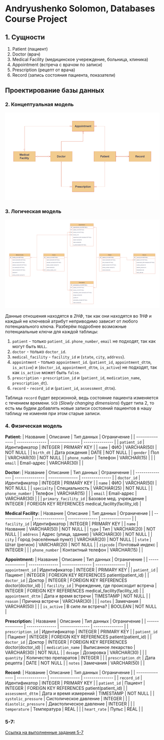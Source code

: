 # Andryushenko Solomon, Databases Course Project


## 1. Сущности
1. Patient (пациент)
2. Doctor (врач)
3. Medical Facility (медицинское учереждение, больница, клиника)
4. Appointment (встреча с врачом по записи)
5. Prescription (рецепт от врача)
6. Record (запись состояния пациента, показатели)

## Проектирование базы данных
### 2. Концептуальная модель
![Conceptual diagram](diagrams/ER-conceptual.png "Conceptual diagram")

### 3. Логическая модель
![Logical diagram](diagrams/ER-logical.png "Logical diagram")

Данные отношения находятся в *2НФ*, так как они находятся во *1НФ* и каждый не ключевой атрибут неприводимо зависит от любого потенциального ключа.
Разберём подробнее возможные потенциальные ключи для каждой таблицы:
1. `patient` - только `patient_id`. `phone_number`, `email` не подходят, так как могут быть `NULL`.
2. `doctor` - только `doctor_id`.
3. `medical_facility` - `facility_id` и (`state`, `city`, `address`).
4. `appointment` - только `appointment_id`. (`patient_id`, `appointment_dttm`, `is_active`) и (`doctor_id`, `appointment_dttm`, `is_active`) не подходят, так как `is_active` может быть `false`.
5. `prescription` - `prescription_id` и (`patient_id`, `medication_name`, `prescription_dt`).
6. `record` - `record_id` и (`patient_id`, `assessment_dttm`).

Таблица `record` будет версионной, ведь состояние пациента изменяется с течением времени. `SCD` (*Slowly changing dimensions*) будет типа $2$, то есть мы будем добавлять новые записи состояний пациентов в нашу таблицу не изменяя при этом старые записи.

### 4. Физическая модель
**Patient:**
| Название | Описание | Тип данных | Ограничение |
| --------------- | --------------- | --------------- | --------------- |
| `patient_id`    | Идентификатор | INTEGER | PRIMARY KEY |
| `name`    | ФИО | VARCHAR(50) | NOT NULL |
| `birth_dt`    | Дата рождения | DATE | NOT NULL |
| `gender` | Пол | VARCHAR(10) | NOT NULL |
| `phone_number`    | Телефон | VARCHAR(15) |  |
| `email`    | Email-адрес | VARCHAR(30) |  |


**Doctor:**
| Название | Описание | Тип данных | Ограничение |
| --------------- | --------------- | --------------- | --------------- |
| `doctor_id`    | Идентификатор | INTEGER | PRIMARY KEY |
| `name`    | ФИО | VARCHAR(50) | NOT NULL |
| `specialty`    | Специальность | VARCHAR(25) | NOT NULL |
| `phone_number`    | Телефон | VARCHAR(15) |  |
| `email`    | Email-адрес | VARCHAR(30) |  |
| `primary_facility_id` | Базовое мед. учреждение | INTEGER | FOREIGN KEY REFERENCES medical_facility(facility_id) |


**Medical Facility:**
| Название | Описание | Тип данных | Ограничение |
| --------------- | --------------- | --------------- | --------------- |
| `facility_id`    | Идентификатор | INTEGER | PRIMARY KEY |
| `name`    | Название | VARCHAR(50) | NOT NULL |
| `type`    | Тип | VARCHAR(20) | NOT NULL |
| `address` | Адрес (улица, здание) | VARCHAR(30) | NOT NULL |
| `city`    | Город (населённый пункт) | VARCHAR(20) | NOT NULL |
| `state`    | Штат (регион) | VARCHAR(20) | NOT NULL |
| `zipcode`    | Почтовый индекс | INTEGER |  |
| `phone_number`    | Контактный телефон | VARCHAR(15) |  |


**Appointment:**
| Название | Описание | Тип данных | Ограничение |
| --------------- | --------------- | --------------- | --------------- |
| `appointment_id`    | Идентификатор | INTEGER | PRIMARY KEY |
| `patient_id`    | Пациент | INTEGER | FOREIGN KEY REFERENCES patient(patient_id) |
| `doctor_id`    | Доктор | INTEGER | FOREIGN KEY REFERENCES doctor(doctor_id) |
| `facility_id` | Учреждение, где происходит встреча | INTEGER | FOREIGN KEY REFERENCES medical_facility(facility_id) |
| `appointment_dttm`    | Дата и время встречи | TIMESTAMP | NOT NULL |
| `reason`    | Причина встречи | VARCHAR(30) | |
| `notes`    | Замечания | VARCHAR(50) |  |
| `is_active`    | В силе ли встреча? | BOOLEAN | NOT NULL |


**Prescription:**
| Название | Описание | Тип данных | Ограничение |
| --------------- | --------------- | --------------- | --------------- |
| `prescription_id`    | Идентификатор | INTEGER | PRIMARY KEY |
| `patient_id`    | Пациент | INTEGER | FOREIGN KEY REFERENCES patient(patient_id) |
| `doctor_id`    | Доктор | INTEGER | FOREIGN KEY REFERENCES doctor(doctor_id) |
| `medication_name`    | Выписанное лекарство | VARCHAR(30) | NOT NULL |
| `dosage`    | Дозировка | VARCHAR(30) | |
| `quantity`    | Количество препаратов | INTEGER | |
| `prescription_dt`    | Дата рецепта | DATE | NOT NULL |
| `notes`    | Замечания | VARCHAR(50) | |


**Record:**
| Название | Описание | Тип данных | Ограничение |
| --------------- | --------------- | --------------- | --------------- |
| `record_id`    | Идентификатор | INTEGER | PRIMARY KEY |
| `patient_id`    | Пациент | INTEGER | FOREIGN KEY REFERENCES patient(patient_id) |
| `assessment_dttm`    | Дата и время измерений | TIMESTAMP | NOT NULL |
| `systolic_pressure`    | Cистолическое давление | INTEGER | |
| `diastolic_pressure`    | Диастолическое давление | INTEGER | |
| `temperature`    | Температура | REAL | |
| `heart_rate`    | Пульс | REAL | |

### 5-7:
[Ссылка на выполненные задания 5-7](src/main/README.md)